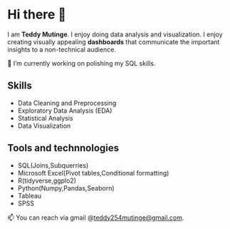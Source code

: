 # Hi there 👋
I am **Teddy Mutinge**. I enjoy doing data analysis and visualization. I enjoy creating visually appealing **dashboards** that communicate the important insights to a non-technical audience.

🔭 I’m currently working on polishing my SQL skills.

## Skills
* Data Cleaning and Preprocessing
* Exploratory Data Analysis (EDA)
* Statistical Analysis
* Data Visualization
  
## Tools and technnologies
* SQL(Joins,Subquerries)
* Microsoft Excel(Pivot tables,Conditional formatting)
* R(tidyverse,ggplo2)
* Python(Numpy,Pandas,Seaborn)
* Tableau
* SPSS

📫 You can reach via gmail @teddy254mutinge@gmail.com.
<!--
**tedauto/tedauto** is a ✨ _special_ ✨ repository because its `README.md` (this file) appears on your GitHub profile.

Here are some ideas to get you started:

- 🔭 I’m currently working on ...
- 🌱 I’m currently learning ...
- 👯 I’m looking to collaborate on ...
- 🤔 I’m looking for help with ...
- 💬 Ask me about ...
- 📫 How to reach me: ...
- 😄 Pronouns: ...
- ⚡ Fun fact: ...
-->
